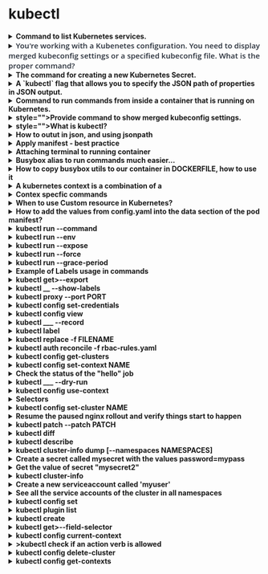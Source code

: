 # kubectl 

<details>
<summary>
<b>Command to list Kubernetes services.</b>
</summary>
`kubectl get svc`
</details>

<details>
<summary>
<b><span style="color: rgb(41, 48, 59); font-family: &quot;Open Sans&quot;, &quot;Helvetica Neue&quot;, Helvetica, Arial, sans-serif; font-size: 15px; font-weight: 600;">You're working with a Kubenetes configuration. You need to display merged kubeconfig settings or a specified kubeconfig file. What is the proper command?</span></b>
</summary>
kubectl config view
</details>

<details>
<summary>
<b>The command for creating a new Kubernetes Secret.</b>
</summary>
`kubectl create secret`
</details>

<details>
<summary>
<b>A `kubectl` flag that allows you to specify the JSON path of properties in JSON output.</b>
</summary>
`-o` along with the `jsonpath` value.

`kubectl get svc -o jsonpath`
</details>

<details>
<summary>
<b>Command to run commands from inside a container that is running on Kubernetes.</b>
</summary>
`kubectl exec`
</details>

<details>
<summary>
<b>style="">Provide command to show merged kubeconfig settings.</b>
</summary>
style="">kubectl config view

<b><img src="0oTJPvbKuWTMMeQulKyLGTNY2RLARnDCp8zV2j-gIwfOsP7bZnuDrQefu_W2rTDZLULQ8xvesq6KAxLWM8eWcTwPK2Nt-GqTy2buW2SEXiJMUXlUuwjnlyCab3c5v1GAjNow.png"></b>
</details>

<details>
<summary>
<b>style="">What is kubectl?</b>
</summary>
style="">CLI for running commands against Kubernetes clusters<b>
<img src="isELrh5WNHvaPK4BHA8eIJFHKBon5EWZU_8Z16n3bUKaGm2XIEHp2Pk-8pLjEsyFP41Sq-kci93MS5K4mrWQ8bmsQHc5dcY6P9cQQ_UO8rLjCw1L2i7V1QAhyFgb4uoEG_S-.png"></b>
</details>

<details>
<summary>
<b>How to outut in json, and using jsonpath</b>
</summary>
<strong>kubectl get pods -n kube-system -o json
</strong><strong>kubectl get pods -n kube-system -o json | jq '.items[].metadata.name'
</strong>
</details>

<details>
<summary>
<b>Apply manifest - best practice</b>
</summary>
Use&nbsp;kubectl diff&nbsp;to check what would change before applying any updates to your production cluster.
</details>

<details>
<summary>
<b>Attaching terminal to running container</b>
</summary>
kubectl attach demo-54f4458547-fcx2n
</details>

<details>
<summary>
<b>Busybox alias to run commands much easier...</b>
</summary>
alias bb=<em style="">kubectl run busybox --image=busybox:1.28 --rm -it --restart=Never --command --</em> 

bb nslookup demo ... 
bb wget -qO- http://demo:8888 ... 
bb sh
</details>

<details>
<summary>
<b>How to copy busybox utils to our container in DOCKERFILE, how to use it</b>
</summary>
FROM golang:1.11-alpine AS build&nbsp;>WORKDIR /src/&nbsp;>
>COPY main.go go.* /src/&nbsp;>RUN CGO_ENABLED=0&nbsp;>go build -o /bin/demo&nbsp;>
>FROM scratch COPY --from=build /bin/demo /bin/demo&nbsp;>COPY --from=busybox:1.28 /bin/busybox /bin/busybox<b>&nbsp;</b>>ENTRYPOINT ["/bin/demo"]
>
>----->use the utils from /bin/busybox><strong>kubectl exec -it POD_NAME /bin/busybox sh</strong>
</details>

<details>
<summary>
<b>A kubernetes context is a combination of a&nbsp;</b>
</summary>
>* authenticated user* a cluster (could be more than one, but current cluster by default)>* namespace
>
>kubectl config get-contexts
</details>

<details>
<summary>
<b>Contex specfic commands</b>
</summary>
<strong>kubectl config use-context gke</strong>
><strong>kubectl config set-context myapp --cluster=gke --namespace=myapp</strong><strong>
</strong>><strong>kubectl config current-context</strong><strong>
</strong>><strong>
</strong>><strong>kubectx docker-for-desktop</strong> 
Switched to context "docker-for-desktop".
<strong>
</strong><strong>kubectx -</strong> Switched to context "gke". 
<strong>kubectx -</strong> Switched to context "docker-for-desktop".<strong>
</strong>>
</details>

<details>
<summary>
<b>When to&nbsp;use Custom resource in Kubernetes?</b>
</summary>
>Use a custom resource (CRD or Aggregated API) if most of the following apply:You want to use Kubernetes client libraries and CLIs to create and update the new resource.>You want top-level support from kubectl (for example:&nbsp;kubectl get my-object object-name).>You want to build new automation that watches for updates on the new object, and then CRUD other objects, or vice versa.>You want to write automation that handles updates to the object.>You want to use Kubernetes API conventions like&nbsp;.spec,&nbsp;.status, and&nbsp;.metadata.>You want the object to be an abstraction over a collection of controlled resources, or a summarization of other resources.
</details>

<details>
<summary>
<b>How to add the values from config.yaml into the data section of the pod manifest?</b>
</summary>
>How to achieve following::

apiVersion: v1
data:
&nbsp;config.yaml: |
&nbsp;&nbsp;&nbsp;autoSaveInterval: 60
&nbsp;&nbsp;&nbsp;batchSize: 128
&nbsp;&nbsp;&nbsp;protocols:
&nbsp;&nbsp;&nbsp;&nbsp;&nbsp;- http
&nbsp;&nbsp;&nbsp;&nbsp;&nbsp;- https
kind: ConfigMap
metadata:
&nbsp;name: demo-config
&nbsp;namespace: demo<strong>
</strong>><strong>
</strong>>-->
>kubectl create configmap demo-config --namespace=demo --from-file=config.yaml configmap "demo-config" created
>
>kubectl get configmap/demo-config --namespace=demo --export -o yaml &gt;demo-config.yaml
>
</details>

<details>
<summary>
<b>kubectl run --command</b>
</summary>
If true and extra arguments are present, use them as the 'command' field in the container, rather than the 'args' field which is the default.
</details>

<details>
<summary>
<b>kubectl run --env</b>
</summary>
env vars to set in the container
</details>

<details>
<summary>
<b>kubectl run --expose</b>
</summary>
Create an external svc for the container
</details>

<details>
<summary>
<b>kubectl run --force</b>
</summary>
If grace-period=0. immediately remove resources from API and bypass graceful deletion.&nbsp;>
>May result in inconsistency or data loss and requires confirmation.
</details>

<details>
<summary>
<b>kubectl run --grace-period</b>
</summary>
<table><tbody><tr><td>Period of time in seconds given to the resource to terminate gracefully. 

1 for immediate shutdown. 

Can only be set to 0 when --force is true (force deletion).</td></tr><tr></tr></tbody></table>
</details>

<details>
<summary>
<b>Example of Labels usage in commands</b>
</summary>
>kubectl get pods --show-labels>
kubectl get pod --selector foo=bar>
&nbsp;kubectl get pods -l foo!=bar>
&nbsp;kubectl get pods -l <em style="">foo notin bar</em>
</details>

<details>
<summary>
<b>kubectl get>--export</b>
</summary>
>Omit cluster-specific info
</details>

<details>
<summary>
<b>kubectl __ --show-labels</b>
</summary>
When printing, show all labels as the last column
</details>

<details>
<summary>
<b>kubectl proxy --port PORT</b>
</summary>
>Creates a proxy server or application-level gateway between localhost and the Kubernetes API Server.&nbsp;>
>Allows serving static content over specified HTTP path.&nbsp;>
>All incoming data enters through one port and gets forwarded to the remote kubernetes API Server port, except for the path matching the static content path.
>--www>also serve static files from a given directory
</details>

<details>
<summary>
<b>kubectl config set-credentials</b>
</summary>
Sets a user in kubeconfig>
>their certs>auth provider>environment>command
</details>

<details>
<summary>
<b>kubectl config view</b>
</summary>
Display kubeconfig settings
</details>

<details>
<summary>
<b>kubectl ___ --record</b>
</summary>
<table><tbody><tr><td>Record current kubectl command in the resource annotation. 

If set to false, do not record the command. 

If set to true, record the command. 

If not set, default to updating the existing annotation value only if one already exists.</td></tr><tr></tr></tbody></table>
</details>

<details>
<summary>
<b>kubectl label</b>
</summary>
>Adds or overwrites the labels on a resource.
</details>

<details>
<summary>
<b>kubectl replace -f FILENAME</b>
</summary>
>Replace a resource by filename or stdin.
</details>

<details>
<summary>
<b>kubectl auth reconcile -f rbac-rules.yaml</b>
</summary>
>Reconciles rules for&nbsp;>Role, RoleBinding, ClusterRole, and ClusterRoleBinding>
>Missing objects/namespaces are created if required.>
>Superior to 'applying' RBAC resources as it causes semantically-aware merging of rules and subjects.><b>
</b>><b>--remove-extra-permissions</b>><b>--remove-extra-subjects</b>>>Removes extra perms/subjects added to roles
</details>

<details>
<summary>
<b>kubectl config get-clusters</b>
</summary>
Displays clusters in kubeconfig
</details>

<details>
<summary>
<b>kubectl config set-context NAME</b>
</summary>
Sets a context entry in kubeconfig>
>the context name>the user>the namespace
</details>

<details>
<summary>
<b>Check the status of the "hello" job</b>
</summary>
<i>kubectl get jobs</i>><i>kubectl describe jobs hello</i>><i>kubectl logs job/hello</i>
</details>

<details>
<summary>
<b>kubectl ___ --dry-run</b>
</summary>
print the object that would be sent, without sending it.
</details>

<details>
<summary>
<b>kubectl config use-context</b>
</summary>
Sets the current context in kubeconfig
</details>

<details>
<summary>
<b>Selectors</b>
</summary>
An expression&nbsp;that matches&nbsp;a label (or set of labels)

><strong>kubectl get pods --all-namespaces --selector app=demo</strong>
</details>

<details>
<summary>
<b>kubectl config&nbsp;set-cluster NAME</b>
</summary>
Sets a cluster entry in kubeconfig>
>--server>
>--certificate-authority
</details>

<details>
<summary>
<b>Resume the paused nginx rollout and verify things start to happen</b>
</summary>
<i>kubectl rollout resume deploy nginx
kubectl rollout history deploy nginx</i>
</details>

<details>
<summary>
<b>kubectl patch --patch PATCH</b>
</summary>
>Update resource fields using either "json merge" or&nbsp; "strategic merge">
><b>--local</b>>If true, patch will operate on the content of the file, not the server-side resource.
</details>

<details>
<summary>
<b>kubectl diff</b>
</summary>
>Diff configurations specified by filename or stdin between the current online configuration, and the configuration as it would be if applied.>
>Output is always YAML.
>>
><b>--server-side</b>>Run apply in-cluster, not local
</details>

<details>
<summary>
<b>kubectl describe</b>
</summary>
>Print a detailed description of the selected resource/group of resources,&nbsp;>
>Includies events or controllers.&nbsp;
</details>

<details>
<summary>
<b>kubectl cluster-info dump [--namespaces NAMESPACES]</b>
</summary>
Dumps debug cluster info and pod logs by namespace (default: kube-system)>
>--all-namespaces>--output-directory>-o
</details>

<details>
<summary>
<b>Create a secret called mysecret with the values password=mypass</b>
</summary>
<i>kubectl create secret generic mysecret --from-literal=password=mypass</i>
</details>

<details>
<summary>
<b>Get the value of secret "mysecret2"</b>
</summary>
<i>kubectl get secret mysecret2 -o yaml --export</i>
the value will be base64 encoded, so decode it:
<i>echo &lt;value&gt; | base64 -d</i>
</details>

<details>
<summary>
<b>kubectl cluster-info</b>
</summary>
Display addresses of>
>Master>KubeDNS>Metrics-Server
>Services labelled&nbsp;<b>kubernetes.io/cluster-service=true</b>
</details>

<details>
<summary>
<b>Create a new serviceaccount called 'myuser'</b>
</summary>
<i>kubectl create sa myuser --dry-run -o yaml &gt; serviceaccount.yaml</i>>or get a template with
<i>kubectl get sa default -o yaml --export &gt; sa.yaml</i>
</details>

<details>
<summary>
<b>See all the service accounts of the cluster in all namespaces</b>
</summary>
<i>kubectl get sa --all-namespaces</i>
</details>

<details>
<summary>
<b>kubectl config set</b>
</summary>
Sets a value in kubeconfig>
>kubectl config set clusters.my-cluster.server https://1.2.3.4
</details>

<details>
<summary>
<b>kubectl plugin list</b>
</summary>
List kubectl plugins
</details>

<details>
<summary>
<b>kubectl create</b>
</summary>
>Create a resource from a file or from stdin.>JSON and YAML formats are accepted.<h3>Usage</h3>><code>$ create -f FILENAME</code>
</details>

<details>
<summary>
<b>kubectl get>--field-selector</b>
</summary>
Filter on object values rather than labels
</details>

<details>
<summary>
<b>kubectl config current-context</b>
</summary>
Prints context
</details>

<details>
<summary>
<b>>kubectl check if an action verb is allowed</b>
</summary>
kubectl auth can-i VERB [TYPE TYPE/NAME]
</details>

<details>
<summary>
<b>kubectl config delete-cluster</b>
</summary>
Delete a cluster from kubeconfig
</details>

<details>
<summary>
<b>kubectl config get-contexts</b>
</summary>
Display contexts from kubeconfig
</details>

